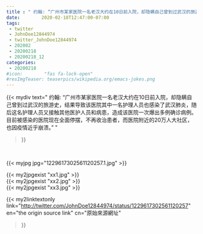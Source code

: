 ```yaml
---
title : " 约翰: “广州市某家医院一名老汉大约在10日前入院，却隐瞒自己曾到过武汉的旅游史，结果导致该医院其中一名护理人员也感染了武汉肺炎，随后这名护理人员又接触其他医护人员和病患，造成该医院一次爆出多例确诊病例。目前被感染的医院现在全面停摆，不再收治患者，而医院附近的20万人大社区，也因疫情近乎崩溃。”  "
date:        2020-02-18T12:47:00-07:00
tags:
 - twitter
 - JohnDoe12844974
 - twitter_JohnDoe12844974
 - 202002
 - 20200218
 - 20200218_12
categories:
 - 20200218
#icon:        "fas fa-lock-open"
#resImgTeaser: teaserpics/wikipedia.org/emacs-jokes.png
---
```


{{< mydiv text=" 约翰: “广州市某家医院一名老汉大约在10日前入院，却隐瞒自己曾到过武汉的旅游史，结果导致该医院其中一名护理人员也感染了武汉肺炎，随后这名护理人员又接触其他医护人员和病患，造成该医院一次爆出多例确诊病例。目前被感染的医院现在全面停摆，不再收治患者，而医院附近的20万人大社区，也因疫情近乎崩溃。”  "
>}}
<br>


 {{< myjpg jpg="1229617302561120257.1.jpg" >}}<br> 

{{< my2jpgexist "xx1.jpg" >}}<br>
{{< my2jpgexist "xx2.jpg" >}}<br>
{{< my2jpgexist "xx3.jpg" >}}<br>


{{< my2linktextonly link="http://twitter.com/JohnDoe12844974/status/1229617302561120257"
en="the origin source link" cn="原始來源網址"
>}}


<br>

